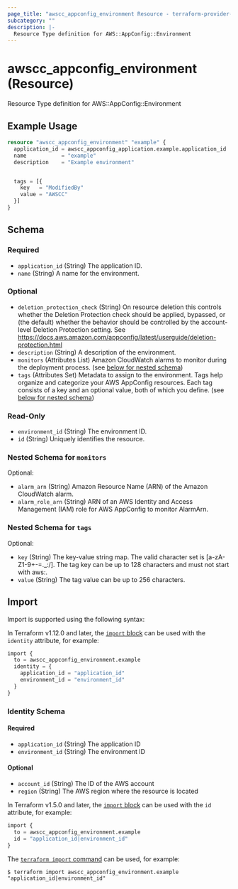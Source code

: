 ```yaml
---
page_title: "awscc_appconfig_environment Resource - terraform-provider-awscc"
subcategory: ""
description: |-
  Resource Type definition for AWS::AppConfig::Environment
---
```


# awscc_appconfig_environment (Resource)

Resource Type definition for AWS::AppConfig::Environment

## Example Usage

```terraform
resource "awscc_appconfig_environment" "example" {
  application_id = awscc_appconfig_application.example.application_id
  name           = "example"
  description    = "Example environment"


  tags = [{
    key   = "ModifiedBy"
    value = "AWSCC"
  }]
}
```

<!-- schema generated by tfplugindocs -->
## Schema

### Required

- `application_id` (String) The application ID.
- `name` (String) A name for the environment.

### Optional

- `deletion_protection_check` (String) On resource deletion this controls whether the Deletion Protection check should be applied, bypassed, or (the default) whether the behavior should be controlled by the account-level Deletion Protection setting. See https://docs.aws.amazon.com/appconfig/latest/userguide/deletion-protection.html
- `description` (String) A description of the environment.
- `monitors` (Attributes List) Amazon CloudWatch alarms to monitor during the deployment process. (see [below for nested schema](#nestedatt--monitors))
- `tags` (Attributes Set) Metadata to assign to the environment. Tags help organize and categorize your AWS AppConfig resources. Each tag consists of a key and an optional value, both of which you define. (see [below for nested schema](#nestedatt--tags))

### Read-Only

- `environment_id` (String) The environment ID.
- `id` (String) Uniquely identifies the resource.

<a id="nestedatt--monitors"></a>
### Nested Schema for `monitors`

Optional:

- `alarm_arn` (String) Amazon Resource Name (ARN) of the Amazon CloudWatch alarm.
- `alarm_role_arn` (String) ARN of an AWS Identity and Access Management (IAM) role for AWS AppConfig to monitor AlarmArn.


<a id="nestedatt--tags"></a>
### Nested Schema for `tags`

Optional:

- `key` (String) The key-value string map. The valid character set is [a-zA-Z1-9+-=._:/]. The tag key can be up to 128 characters and must not start with aws:.
- `value` (String) The tag value can be up to 256 characters.

## Import

Import is supported using the following syntax:

In Terraform v1.12.0 and later, the [`import` block](https://developer.hashicorp.com/terraform/language/import) can be used with the `identity` attribute, for example:

```terraform
import {
  to = awscc_appconfig_environment.example
  identity = {
    application_id = "application_id"
    environment_id = "environment_id"
  }
}
```

<!-- schema generated by tfplugindocs -->
### Identity Schema

#### Required

- `application_id` (String) The application ID
- `environment_id` (String) The environment ID

#### Optional

- `account_id` (String) The ID of the AWS account
- `region` (String) The AWS region where the resource is located

In Terraform v1.5.0 and later, the [`import` block](https://developer.hashicorp.com/terraform/language/import) can be used with the `id` attribute, for example:

```terraform
import {
  to = awscc_appconfig_environment.example
  id = "application_id|environment_id"
}
```

The [`terraform import` command](https://developer.hashicorp.com/terraform/cli/commands/import) can be used, for example:

```shell
$ terraform import awscc_appconfig_environment.example "application_id|environment_id"
```